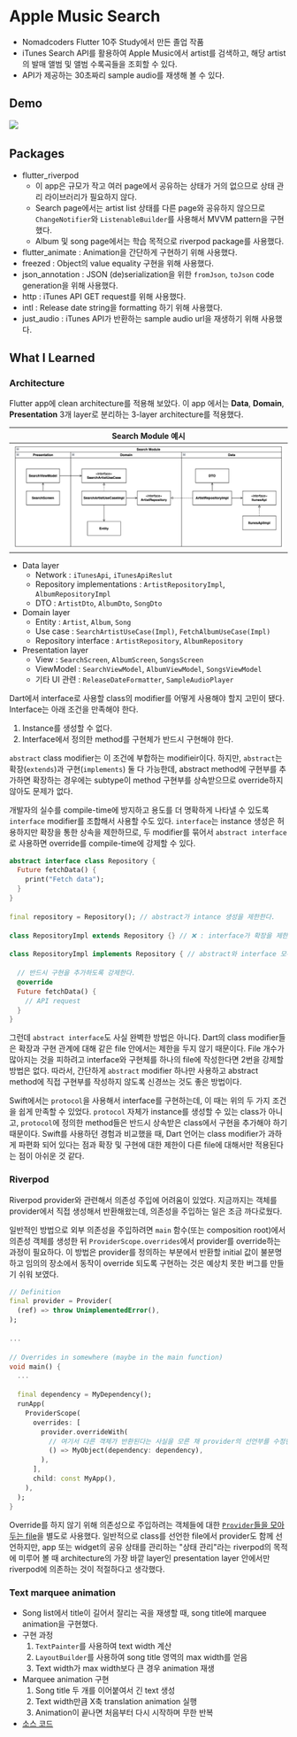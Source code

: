 # Apple Music Search

- Nomadcoders Flutter 10주 Study에서 만든 졸업 작품
- iTunes Search API를 활용하여 Apple Music에서 artist를 검색하고, 해당 artist의 발매 앨범 및 앨범 수록곡들을 조회할 수 있다.
- API가 제공하는 30초짜리 sample audio를 재생해 볼 수 있다.

## Demo

<img src="./documents/images/demo.gif" width="400" />

## Packages

- flutter_riverpod
  - 이 app은 규모가 작고 여러 page에서 공유하는 상태가 거의 없으므로 상태 관리 라이브러리가 필요하지 않다.
  - Search page에서는 artist list 상태를 다른 page와 공유하지 않으므로 `ChangeNotifier`와 `ListenableBuilder`를 사용해서 MVVM pattern을 구현했다.
  - Album 및 song page에서는 학습 목적으로 riverpod package를 사용했다.
- flutter_animate : Animation을 간단하게 구현하기 위해 사용했다.
- freezed : Object의 value equality 구현을 위해 사용했다.
- json_annotation : JSON (de)serialization을 위한 `fromJson`, `toJson` code generation을 위해 사용했다.
- http : iTunes API GET request를 위해 사용했다.
- intl : Release date string을 formatting 하기 위해 사용했다.
- just_audio : iTunes API가 반환하는 sample audio url을 재생하기 위해 사용했다.

## What I Learned

### Architecture

Flutter app에 clean architecture를 적용해 보았다. 이 app 에서는 **Data**, **Domain**, **Presentation** 3개 layer로 분리하는 3-layer architecture를 적용했다.

|                Search Module 예시                 |
| :-----------------------------------------------: |
| <img src="./documents/images/architecture.png" /> |

- Data layer
  - Network : `iTunesApi`, `iTunesApiReslut`
  - Repository implementations : `ArtistRepositoryImpl`, `AlbumRepositoryImpl`
  - DTO : `ArtistDto`, `AlbumDto`, `SongDto`
- Domain layer
  - Entity : `Artist`, `Album`, `Song`
  - Use case : `SearchArtistUseCase(Impl)`, `FetchAlbumUseCase(Impl)`
  - Repository interface : `ArtistRepository`, `AlbumRepository`
- Presentation layer
  - View : `SearchScreen`, `AlbumScreen`, `SongsScreen`
  - ViewModel : `SearchViewModel`, `AlbumViewModel`, `SongsViewModel`
  - 기타 UI 관련 : `ReleaseDateFormatter`, `SampleAudioPlayer`

Dart에서 interface로 사용할 class의 modifier를 어떻게 사용해야 할지 고민이 됐다. Interface는 아래 조건을 만족해야 한다.

1. Instance를 생성할 수 없다.
2. Interface에서 정의한 method를 구현체가 반드시 구현해야 한다.

`abstract` class modifier는 이 조건에 부합하는 modifieir이다. 하지만, `abstract`는 확장(`extends`)과 구현(`implements`) 둘 다 가능한데, abstract method에 구현부를 추가하면 확장하는 경우에는 subtype이 method 구현부를 상속받으므로 override하지 않아도 문제가 없다.

개발자의 실수를 compile-time에 방지하고 용도를 더 명확하게 나타낼 수 있도록 `interface` modifier를 조합해서 사용할 수도 있다. `interface`는 instance 생성은 허용하지만 확장을 통한 상속을 제한하므로, 두 modifier를 묶어서 `abstract interface`로 사용하면 override를 compile-time에 강제할 수 있다.

```dart
abstract interface class Repository {
  Future fetchData() {
    print("Fetch data");
  }
}

final repository = Repository(); // abstract가 intance 생성을 제한한다.

class RepositoryImpl extends Repository {} // ❌ : interface가 확장을 제한하여 상속 가능성을 제거한다.

class RepositoryImpl implements Repository { // abstract와 interface 모두 구현을 허용한다.

  // 반드시 구현을 추가하도록 강제한다.
  @override
  Future fetchData() {
    // API request
  }
}
```

그런데 `abstract interface`도 사실 완벽한 방법은 아니다. Dart의 class modifier들은 확장과 구현 관계에 대해 같은 file 안에서는 제한을 두지 않기 때문이다. File 개수가 많아지는 것을 피하려고 interface와 구현체를 하나의 file에 작성한다면 2번을 강제할 방법은 없다. 따라서, 간단하게 `abstract` modifier 하나만 사용하고 abstract method에 직접 구현부를 작성하지 않도록 신경쓰는 것도 좋은 방법이다.

Swift에서는 `protocol`을 사용해서 interface를 구현하는데, 이 때는 위의 두 가지 조건을 쉽게 만족할 수 있었다. `protocol` 자체가 instance를 생성할 수 있는 class가 아니고, `protocol`에 정의한 method들은 반드시 상속받은 class에서 구현을 추가해야 하기 때문이다. Swift를 사용하던 경험과 비교했을 때, Dart 언어는 class modifier가 과하게 파편화 되어 있다는 점과 확장 및 구현에 대한 제한이 다른 file에 대해서만 적용된다는 점이 아쉬운 것 같다.

### Riverpod

Riverpod provider와 관련해서 의존성 주입에 어려움이 있었다. 지금까지는 객체를 provider에서 직접 생성해서 반환해왔는데, 의존성을 주입하는 일은 조금 까다로웠다.

일반적인 방법으로 외부 의존성을 주입하려면 `main` 함수(또는 composition root)에서 의존성 객체를 생성한 뒤 `ProviderScope.overrides`에서 provider를 override하는 과정이 필요하다. 이 방법은 provider를 정의하는 부분에서 반환할 initial 값이 불분명하고 임의의 장소에서 동작이 override 되도록 구현하는 것은 예상치 못한 버그를 만들기 쉬워 보였다.

```dart
// Definition
final provider = Provider(
  (ref) => throw UnimplementedError(),
);

...

// Overrides in somewhere (maybe in the main function)
void main() {
  ...

  final dependency = MyDependency();
  runApp(
    ProviderScope(
      overrides: [
        provider.overrideWith(
          // 여기서 다른 객체가 반환된다는 사실을 모른 채 provider의 선언부를 수정한다면? 🤔
          () => MyObject(dependency: dependency),
        ),
      ],
      child: const MyApp(),
    ),
  );
}
```

Override를 하지 않기 위해 의존성으로 주입하려는 객체들에 대한 [`Provider`들을 모아두는 file](./lib/layer/presentation/provider/)을 별도로 사용했다. 일반적으로 class를 선언한 file에서 provider도 함께 선언하지만, app 또는 widget의 공유 상태를 관리하는 "상태 관리"라는 riverpod의 목적에 미루어 볼 때 architecture의 가장 바깥 layer인 presentation layer 안에서만 riverpod에 의존하는 것이 적절하다고 생각했다.

### Text marquee animation

- Song list에서 title이 길어서 잘리는 곡을 재생할 때, song title에 marquee animation을 구현했다.
- 구현 과정
  1. `TextPainter`를 사용하여 text width 계산
  2. `LayoutBuilder`를 사용하여 song title 영역의 max width를 얻음
  3. Text width가 max width보다 큰 경우 animation 재생
- Marquee animation 구현
  1. Song title 두 개를 이어붙여서 긴 text 생성
  2. Text width만큼 X축 translation animation 실행
  3. Animation이 끝나면 처음부터 다시 시작하며 무한 반복
- [소스 코드](./lib/layer/presentation/view/album/widgets/song/song_list_item.dart)
